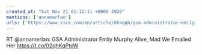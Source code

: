 ```yaml
---
created_at: "Sat Nov 21 01:12:11 +0000 2020"
mentions: ['annamerlan']
urls: ['https://www.vice.com/en/article/88aqqb/gsa-administrator-emily-murphy-alive-mad-we-emailed-her']
---
```


RT @annamerlan: GSA Administrator Emily Murphy Alive, Mad We Emailed Her https://t.co/02qhKqPtoW